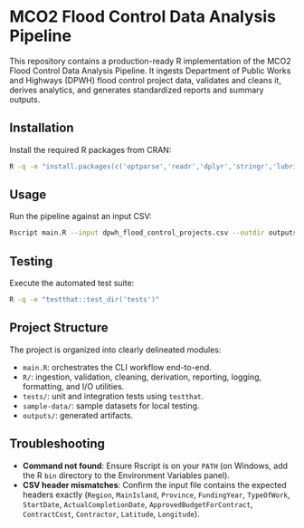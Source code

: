 # MCO2 Flood Control Data Analysis Pipeline

This repository contains a production-ready R implementation of the MCO2 Flood Control Data Analysis Pipeline. It ingests Department of Public Works and Highways (DPWH) flood control project data, validates and cleans it, derives analytics, and generates standardized reports and summary outputs.

## Installation

Install the required R packages from CRAN:

```sh
R -q -e "install.packages(c('optparse','readr','dplyr','stringr','lubridate','jsonlite','tibble','testthat'), repos='https://cloud.r-project.org')"
```

## Usage

Run the pipeline against an input CSV:

```sh
Rscript main.R --input dpwh_flood_control_projects.csv --outdir outputs
```

## Testing

Execute the automated test suite:

```sh
R -q -e "testthat::test_dir('tests')"
```

## Project Structure

The project is organized into clearly delineated modules:

- `main.R`: orchestrates the CLI workflow end-to-end.
- `R/`: ingestion, validation, cleaning, derivation, reporting, logging, formatting, and I/O utilities.
- `tests/`: unit and integration tests using `testthat`.
- `sample-data/`: sample datasets for local testing.
- `outputs/`: generated artifacts.

## Troubleshooting

- **Command not found**: Ensure Rscript is on your `PATH` (on Windows, add the R `bin` directory to the Environment Variables panel).
- **CSV header mismatches**: Confirm the input file contains the expected headers exactly (`Region`, `MainIsland`, `Province`, `FundingYear`, `TypeOfWork`, `StartDate`, `ActualCompletionDate`, `ApprovedBudgetForContract`, `ContractCost`, `Contractor`, `Latitude`, `Longitude`).
